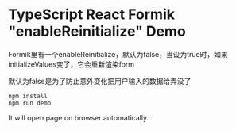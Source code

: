 TypeScript React Formik "enableReinitialize" Demo
=================================

Formik里有一个enableReinitialize，默认为false，当设为true时，如果initializeValues变了，它会重新渲染form

默认为false是为了防止意外变化把用户输入的数据给弄没了

```
npm install
npm run demo
```

It will open page on browser automatically.
